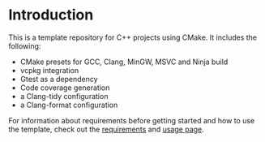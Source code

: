 # Introduction
This is a template repository for C++ projects using CMake. It includes the following:
* CMake presets for GCC, Clang, MinGW, MSVC and Ninja build
* vcpkg integration
* Gtest as a dependency
* Code coverage generation
* a Clang-tidy configuration
* a Clang-format configuration

For information about requirements before getting started and how to use the template, check out the [requirements](https://github.com/KriaPI/CPP-CMake-template/wiki/Requirements) and [usage page](https://github.com/KriaPI/CPP-CMake-template/wiki).
